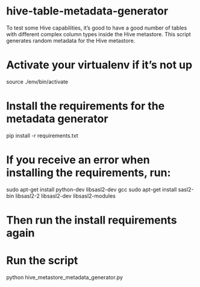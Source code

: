 # hive-table-metadata-generator

To test some Hive capabilities, it’s good to have a good number of tables with different complex column types inside the Hive metastore. This script generates random metadata for the Hive metastore.

# Activate your virtualenv if it’s not up
source ./env/bin/activate

# Install the requirements for the metadata generator
pip install -r requirements.txt

# If you receive an error when installing the requirements, run:
sudo apt-get install python-dev libsasl2-dev gcc
sudo apt-get install sasl2-bin libsasl2-2 libsasl2-dev libsasl2-modules
# Then run the install requirements again

# Run the script
python hive_metastore_metadata_generator.py
